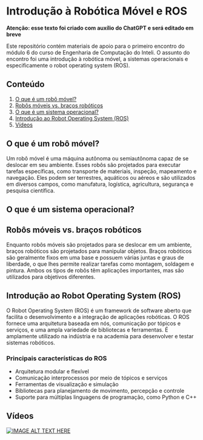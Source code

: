 # Introdução à Robótica Móvel e ROS

**Atenção: esse texto foi criado com auxílio do ChatGPT e será editado em breve**

Este repositório contém materiais de apoio para o primeiro encontro do módulo 6 do curso de Engenharia de Computação do Inteli. O assunto do encontro foi uma introdução à robótica móvel, a sistemas operacionais e especificamente o robot operating system (ROS).

## Conteúdo

1. [O que é um robô móvel?](#o-que-é-um-robô-móvel)
2. [Robôs móveis vs. braços robóticos](#robôs-móveis-vs-braços-robóticos)
3. [O que é um sistema operacional?](#o-que-é-um-sistema-operacional)
4. [Introdução ao Robot Operating System (ROS)](#introdução-ao-robot-operating-system-ros)
5. [Vídeos](#vídeos)

## O que é um robô móvel?

Um robô móvel é uma máquina autônoma ou semiautônoma capaz de se deslocar em seu ambiente. Esses robôs são projetados para executar tarefas específicas, como transporte de materiais, inspeção, mapeamento e navegação. Eles podem ser terrestres, aquáticos ou aéreos e são utilizados em diversos campos, como manufatura, logística, agricultura, segurança e pesquisa científica.

## O que é um sistema operacional?

## Robôs móveis vs. braços robóticos

Enquanto robôs móveis são projetados para se deslocar em um ambiente, braços robóticos são projetados para manipular objetos. Braços robóticos são geralmente fixos em uma base e possuem várias juntas e graus de liberdade, o que lhes permite realizar tarefas como montagem, soldagem e pintura. Ambos os tipos de robôs têm aplicações importantes, mas são utilizados para objetivos diferentes.

## Introdução ao Robot Operating System (ROS)

O Robot Operating System (ROS) é um framework de software aberto que facilita o desenvolvimento e a integração de aplicações robóticas. O ROS fornece uma arquitetura baseada em nós, comunicação por tópicos e serviços, e uma ampla variedade de bibliotecas e ferramentas. É amplamente utilizado na indústria e na academia para desenvolver e testar sistemas robóticos.

### Principais características do ROS

- Arquitetura modular e flexível
- Comunicação interprocessos por meio de tópicos e serviços
- Ferramentas de visualização e simulação
- Bibliotecas para planejamento de movimento, percepção e controle
- Suporte para múltiplas linguagens de programação, como Python e C++

## Vídeos

[![IMAGE ALT TEXT HERE](https://img.youtube.com/vi/7V-QAYvUXM8/0.jpg)](https://www.youtube.com/watch?v=7V-QAYvUXM8)

